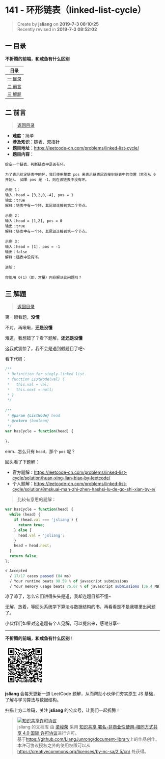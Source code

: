 141 - 环形链表（linked-list-cycle）
===

> Create by **jsliang** on **2019-7-3 08:10:25**  
> Recently revised in **2019-7-3 08:52:02**

## <a name="chapter-one" id="chapter-one">一 目录</a>

**不折腾的前端，和咸鱼有什么区别**

| 目录 |
| --- | 
| [一 目录](#chapter-one) | 
| <a name="catalog-chapter-two" id="catalog-chapter-two"></a>[二 前言](#chapter-two) |
| <a name="catalog-chapter-three" id="catalog-chapter-three"></a>[三 解题](#chapter-three) |

## <a name="chapter-two" id="chapter-two">二 前言</a>

> [返回目录](#chapter-one)

* **难度**：简单
* **涉及知识**：链表、双指针
* **题目地址**：https://leetcode-cn.com/problems/linked-list-cycle/
* **题目内容**：

```
给定一个链表，判断链表中是否有环。

为了表示给定链表中的环，我们使用整数 pos 来表示链表尾连接到链表中的位置（索引从 0 开始）。 如果 pos 是 -1，则在该链表中没有环。

示例 1：
输入：head = [3,2,0,-4], pos = 1
输出：true
解释：链表中有一个环，其尾部连接到第二个节点。

示例 2：
输入：head = [1,2], pos = 0
输出：true
解释：链表中有一个环，其尾部连接到第一个节点。

示例 3：
输入：head = [1], pos = -1
输出：false
解释：链表中没有环。 

进阶：

你能用 O(1)（即，常量）内存解决此问题吗？
```

## <a name="chapter-three" id="chapter-three">三 解题</a>

> [返回目录](#chapter-one)

第一眼看题，**没懂**

不对，再瞅瞅，**还是没懂**

难道，我想错了？看下题解，**还还是没懂**

这我就震惊了，我不会是遇到假题目了吧~

看下代码：

```js
/**
 * Definition for singly-linked list.
 * function ListNode(val) {
 *   this.val = val;
 *   this.next = null;
 * }
 */

/**
 * @param {ListNode} head
 * @return {boolean}
 */
var hasCycle = function(head) {
    
};
```

enm...怎么只有 `head`，那个 `pos` 呢？

回头看了下题解：

* 官方题解：https://leetcode-cn.com/problems/linked-list-cycle/solution/huan-xing-lian-biao-by-leetcode/
* 个人题解：https://leetcode-cn.com/problems/linked-list-cycle/solution/8mskuai-man-zhi-zhen-hashsi-lu-de-go-shi-xian-by-e/

> 比较有意思的题解：

```js
var hasCycle = function(head) {
  while (head) {
    if (head.val === 'jsliang') {
      return true;
    } else {
      head.val = 'jsliang';
    }
    head = head.next;
  }
  return false;
};
```

```js
√ Accepted
  √ 17/17 cases passed (84 ms)
  √ Your runtime beats 98.59 % of javascript submissions
  √ Your memory usage beats 75.67 % of javascript submissions (36.4 MB)
```

凉了凉了，怎么它们讲得头头是道，我却连题目都不懂~

无解，放着，等回头系统学下算法与数据结构的书，再看看是不是我哪里出问题了。

小伙伴们如果对这道题有个人见解，可以提出来，感谢分享~

---

**不折腾的前端，和咸鱼有什么区别！**

![图](../../../public-repertory/img/z-small-wechat-public-address.jpg)

**jsliang** 会每天更新一道 LeetCode 题解，从而帮助小伙伴们夯实原生 JS 基础，了解与学习算法与数据结构。

扫描上方二维码，关注 **jsliang** 的公众号，让我们一起折腾！

> <a rel="license" href="http://creativecommons.org/licenses/by-nc-sa/4.0/"><img alt="知识共享许可协议" style="border-width:0" src="https://i.creativecommons.org/l/by-nc-sa/4.0/88x31.png" /></a><br /><span xmlns:dct="http://purl.org/dc/terms/" property="dct:title">jsliang 的文档库</span> 由 <a xmlns:cc="http://creativecommons.org/ns#" href="https://github.com/LiangJunrong/document-library" property="cc:attributionName" rel="cc:attributionURL">梁峻荣</a> 采用 <a rel="license" href="http://creativecommons.org/licenses/by-nc-sa/4.0/">知识共享 署名-非商业性使用-相同方式共享 4.0 国际 许可协议</a>进行许可。<br />基于<a xmlns:dct="http://purl.org/dc/terms/" href="https://github.com/LiangJunrong/document-library" rel="dct:source">https://github.com/LiangJunrong/document-library</a>上的作品创作。<br />本许可协议授权之外的使用权限可以从 <a xmlns:cc="http://creativecommons.org/ns#" href="https://creativecommons.org/licenses/by-nc-sa/2.5/cn/" rel="cc:morePermissions">https://creativecommons.org/licenses/by-nc-sa/2.5/cn/</a> 处获得。